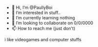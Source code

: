 - 👋 Hi, I’m @PaullyBoi
- 👀 I’m interested in stuff..
- 🌱 I’m currently learning nothing
- 💞️ I’m looking to collaborate on 0/0/0000
- 📫 How to reach me (just don't)

i like videogames and computer stuffs
